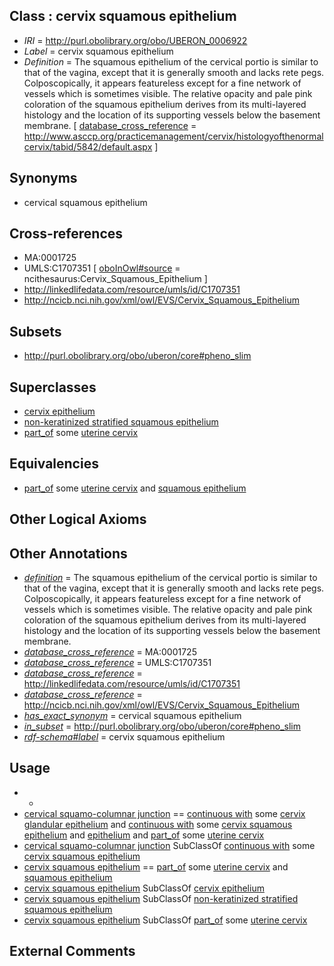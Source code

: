 
## Class : cervix squamous epithelium

 * *IRI* = http://purl.obolibrary.org/obo/UBERON_0006922
 * *Label* = cervix squamous epithelium
 * *Definition* = The squamous epithelium of the cervical portio is similar to that of the vagina, except that it is generally smooth and lacks rete pegs. Colposcopically, it appears featureless except for a fine network of vessels which is sometimes visible. The relative opacity and pale pink coloration of the squamous epithelium derives from its multi-layered histology and the location of its supporting vessels below the basement membrane. [ [database_cross_reference](../../ef/oboInOwl#hasDbXref.md) = http://www.asccp.org/practicemanagement/cervix/histologyofthenormalcervix/tabid/5842/default.aspx ]

## Synonyms

 * cervical squamous epithelium

## Cross-references

 * MA:0001725
 * UMLS:C1707351 [ [oboInOwl#source](../../ce/oboInOwl#source.md) = ncithesaurus:Cervix_Squamous_Epithelium ]
 * http://linkedlifedata.com/resource/umls/id/C1707351
 * http://ncicb.nci.nih.gov/xml/owl/EVS/Cervix_Squamous_Epithelium

## Subsets

 * http://purl.obolibrary.org/obo/uberon/core#pheno_slim

## Superclasses

 * [cervix epithelium](../../UBERON/01/UBERON_0004801.md)
 * [non-keratinized stratified squamous epithelium](../../UBERON/04/UBERON_0010304.md)
 * [part_of](../../BFO/50/BFO_0000050.md) some [uterine cervix](../../UBERON/02/UBERON_0000002.md)

## Equivalencies

 * [part_of](../../BFO/50/BFO_0000050.md) some [uterine cervix](../../UBERON/02/UBERON_0000002.md) and [squamous epithelium](../../UBERON/14/UBERON_0006914.md)

## Other Logical Axioms


## Other Annotations

 * *[definition](../../IAO/15/IAO_0000115.md)* = The squamous epithelium of the cervical portio is similar to that of the vagina, except that it is generally smooth and lacks rete pegs. Colposcopically, it appears featureless except for a fine network of vessels which is sometimes visible. The relative opacity and pale pink coloration of the squamous epithelium derives from its multi-layered histology and the location of its supporting vessels below the basement membrane.
 * *[database_cross_reference](../../ef/oboInOwl#hasDbXref.md)* = MA:0001725
 * *[database_cross_reference](../../ef/oboInOwl#hasDbXref.md)* = UMLS:C1707351
 * *[database_cross_reference](../../ef/oboInOwl#hasDbXref.md)* = http://linkedlifedata.com/resource/umls/id/C1707351
 * *[database_cross_reference](../../ef/oboInOwl#hasDbXref.md)* = http://ncicb.nci.nih.gov/xml/owl/EVS/Cervix_Squamous_Epithelium
 * *[has_exact_synonym](../../ym/oboInOwl#hasExactSynonym.md)* = cervical squamous epithelium
 * *[in_subset](../../et/oboInOwl#inSubset.md)* = http://purl.obolibrary.org/obo/uberon/core#pheno_slim
 * *[rdf-schema#label](../../el/rdf-schema#label.md)* = cervix squamous epithelium

## Usage

 * -
 * [cervical squamo-columnar junction](../../UBERON/53/UBERON_0012253.md) == [continuous with](../../RO/50/RO_0002150.md) some [cervix glandular epithelium](../../UBERON/50/UBERON_0012250.md) and [continuous with](../../RO/50/RO_0002150.md) some [cervix squamous epithelium](../../UBERON/22/UBERON_0006922.md) and [epithelium](../../UBERON/83/UBERON_0000483.md) and [part_of](../../BFO/50/BFO_0000050.md) some [uterine cervix](../../UBERON/02/UBERON_0000002.md)
 * [cervical squamo-columnar junction](../../UBERON/53/UBERON_0012253.md) SubClassOf [continuous with](../../RO/50/RO_0002150.md) some [cervix squamous epithelium](../../UBERON/22/UBERON_0006922.md)
 * [cervix squamous epithelium](../../UBERON/22/UBERON_0006922.md) == [part_of](../../BFO/50/BFO_0000050.md) some [uterine cervix](../../UBERON/02/UBERON_0000002.md) and [squamous epithelium](../../UBERON/14/UBERON_0006914.md)
 * [cervix squamous epithelium](../../UBERON/22/UBERON_0006922.md) SubClassOf [cervix epithelium](../../UBERON/01/UBERON_0004801.md)
 * [cervix squamous epithelium](../../UBERON/22/UBERON_0006922.md) SubClassOf [non-keratinized stratified squamous epithelium](../../UBERON/04/UBERON_0010304.md)
 * [cervix squamous epithelium](../../UBERON/22/UBERON_0006922.md) SubClassOf [part_of](../../BFO/50/BFO_0000050.md) some [uterine cervix](../../UBERON/02/UBERON_0000002.md)

## External Comments

